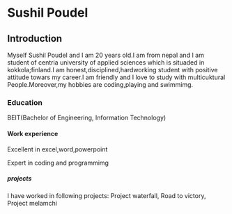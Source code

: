 # Sushil Poudel

## Introduction
Myself Sushil Poudel and I am 20 years old.I am from nepal and I am student of centria university of applied sciences which is situaded in kokkola;finland.I am honest,disciplined,hardworking student with positive attitude towars my career.I am friendly and I love to study with multicuktural People.Moreover,my hobbies are coding,playing and swimmimg.
 
### Education
BEIT(Bachelor of Engineering, Information Technology)

#### Work experience
Excellent in excel,word,powerpoint

Expert in coding and programmimg

##### projects
I have worked in following projects:
Project waterfall, Road to victory, Project melamchi
